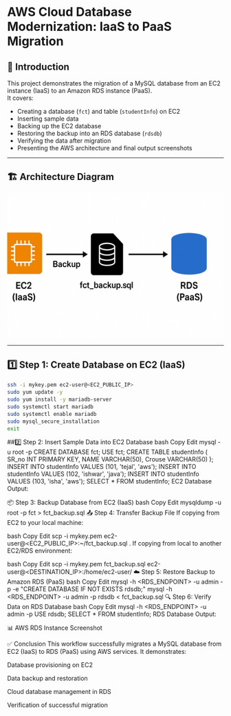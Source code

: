 # AWS Cloud Database Modernization: IaaS to PaaS Migration

## 📖 Introduction
This project demonstrates the migration of a MySQL database from an EC2 instance (IaaS) to an Amazon RDS instance (PaaS).  
It covers:
- Creating a database (`fct`) and table (`studentInfo`) on EC2
- Inserting sample data
- Backing up the EC2 database
- Restoring the backup into an RDS database (`rdsdb`)
- Verifying the data after migration
- Presenting the AWS architecture and final output screenshots

---

## 🏗 Architecture Diagram
![Architecture Diagram](images/architecture_diagram.png)

---

## 1️⃣ Step 1: Create Database on EC2 (IaaS)
```bash
ssh -i mykey.pem ec2-user@<EC2_PUBLIC_IP>
sudo yum update -y
sudo yum install -y mariadb-server
sudo systemctl start mariadb
sudo systemctl enable mariadb
sudo mysql_secure_installation
exit
````

##2️⃣ Step 2: Insert Sample Data into EC2 Database
bash
Copy
Edit
mysql -u root -p
CREATE DATABASE fct;
USE fct;
CREATE TABLE studentInfo (
  SR_no INT PRIMARY KEY,
  NAME VARCHAR(50),
  Crouse VARCHAR(50)
);
INSERT INTO studentInfo VALUES (101, 'tejal', 'aws');
INSERT INTO studentInfo VALUES (102, 'ishwar', 'java');
INSERT INTO studentInfo VALUES (103, 'isha', 'aws');
SELECT * FROM studentInfo;
EC2 Database Output:

📦 Step 3: Backup Database from EC2 (IaaS)
bash
Copy
Edit
mysqldump -u root -p fct > fct_backup.sql
📤 Step 4: Transfer Backup File
If copying from EC2 to your local machine:

bash
Copy
Edit
scp -i mykey.pem ec2-user@<EC2_PUBLIC_IP>:~/fct_backup.sql .
If copying from local to another EC2/RDS environment:

bash
Copy
Edit
scp -i mykey.pem fct_backup.sql ec2-user@<DESTINATION_IP>:/home/ec2-user/
☁️ Step 5: Restore Backup to Amazon RDS (PaaS)
bash
Copy
Edit
mysql -h <RDS_ENDPOINT> -u admin -p -e "CREATE DATABASE IF NOT EXISTS rdsdb;"
mysql -h <RDS_ENDPOINT> -u admin -p rdsdb < fct_backup.sql
🔍 Step 6: Verify Data on RDS Database
bash
Copy
Edit
mysql -h <RDS_ENDPOINT> -u admin -p
USE rdsdb;
SELECT * FROM studentInfo;
RDS Database Output:

📊 AWS RDS Instance Screenshot

✅ Conclusion
This workflow successfully migrates a MySQL database from EC2 (IaaS) to RDS (PaaS) using AWS services.
It demonstrates:

Database provisioning on EC2

Data backup and restoration

Cloud database management in RDS

Verification of successful migration
